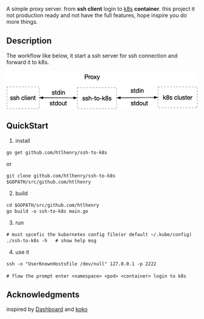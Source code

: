 A simple proxy server. from **ssh client** login to [k8s](https://kubernetes.io/) **container**.
this project it not production ready and not have the full features, hope inspire you do more things.

## Description

The workflow like below, it start a ssh server for ssh connection and forward it to k8s.

![workflow](ssh-to-k8s.jpg "workflow")

## QuickStart

1. install
```shell script
go get github.com/htlhenry/ssh-to-k8s
```
or
```shell script
git clone github.com/htlhenry/ssh-to-k8s $GOPATH/src/github.com/htlhenry
```

2. build
```shell script
cd $GOPATH/src/github.com/htlhenry
go build -o ssh-to-k8s main.go
```

3. run
```shell script
# must spcefic the kubernetes config file(or default ~/.kube/config)
./ssh-to-k8s -h   # show help msg
```

4. use it

```shell script
ssh -o "UserKnownHostsFile /dev/null" 127.0.0.1 -p 2222

# flow the prompt enter <namespace> <pod> <container> login to k8s
```

## Acknowledgments
inspired by [Dashboard](https://github.com/kubernetes/dashboard) and [koko](https://github.com/jumpserver/koko)